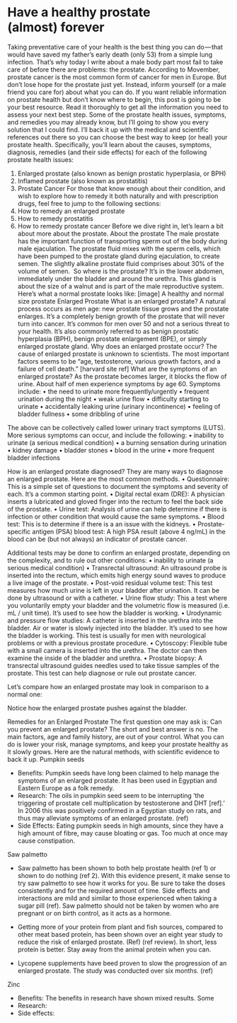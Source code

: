 # Have a healthy prostate (almost) forever

Taking preventative care of your health is the best thing you can do — that would have saved my father’s early death (only 53) from a simple lung infection. That’s why today I write about a male body part most fail to take care of before there are problems: the prostate.
According to Movember, prostate cancer is the most common form of cancer for men in Europe. But don’t lose hope for the prostate just yet. Instead, inform yourself (or a male friend you care for) about what you can do.
If you want reliable information on prostate health but don’t know where to begin, this post is going to be your best resource. Read it thoroughly to get all the information you need to assess your next best step.
Some of the prostate health issues, symptoms, and remedies you may already know, but I’ll going to show you every solution that I could find. I’ll back it up with the medical and scientific references out there so you can choose the best way to keep (or heal) your prostate health.
Specifically, you’ll learn about the causes, symptoms, diagnosis, remedies (and their side effects) for each of the following prostate health issues:
1. Enlarged prostate (also known as benign prostatic hyperplasia, or BPH)
2. Inflamed prostate (also known as prostatitis)
3. Prostate Cancer
For those that know enough about their condition, and wish to explore how to remedy it both naturally and with prescription drugs, feel free to jump to the following sections:
1. How to remedy an enlarged prostate
2. How to remedy prostatitis
3. How to remedy prostate cancer
Before we dive right in, let’s learn a bit about more about the prostate.
About the prostate
The male prostate has the important function of transporting sperm out of the body during male ejaculation. The prostate fluid mixes with the sperm cells, which have been pumped to the prostate gland during ejaculation, to create semen. The slightly alkaline prostate fluid comprises about 30% of the volume of semen. 
So where is the prostate? It’s in the lower abdomen, immediately under the bladder and around the urethra. This gland is about the size of a walnut and is part of the male reproductive system.
Here’s what a normal prostate looks like:
[image]
A healthy and normal size prostate
Enlarged Prostate
What is an enlarged prostate?
A natural process occurs as men age: new prostate tissue grows and the prostate enlarges. It’s a completely benign growth of the prostate that will never turn into cancer. It’s common for men over 50 and not a serious threat to your health. It’s also commonly referred to as benign prostatic hyperplasia (BPH), benign prostate enlargement (BPE), or simply enlarged prostate gland.
Why does an enlarged prostate occur?
The cause of enlarged prostate is unknown to scientists. The most important factors seems to be “age, testosterone, various growth factors, and a failure of cell death.” [harvard site ref]
What are the symptoms of an enlarged prostate?
As the prostate becomes larger, it blocks the flow of urine. About half of men experience symptoms by age 60. Symptoms include:
	•	the need to urinate more frequently/urgently
	•	frequent urination during the night
	•	weak urine flow
	•	difficulty starting to urinate
	•	accidentally leaking urine (urinary incontinence)
	•	feeling of bladder fullness
	•	some dribbling of urine

The above can be collectively called lower urinary tract symptoms (LUTS).
More serious symptoms can occur, and include the following:
	•	inability to urinate (a serious medical condition)
	•	a burning sensation during urination
	•	kidney damage
	•	bladder stones
	•	blood in the urine
	•	more frequent bladder infections

How is an enlarged prostate diagnosed?
They are many ways to diagnose an enlarged prostate. Here are the most common methods.
	•	Questionnaire: This is a simple set of questions to document the symptoms and severity of each. It’s a common starting point.
	•	Digital rectal exam (DRE): A physician inserts a lubricated and gloved finger into the rectum to feel the back side of the prostate.
	•	Urine test: Analysis of urine can help determine if there is infection or other condition that would cause the same symptoms.
	•	Blood test: This is to determine if there is a an issue with the kidneys.
	•	Prostate-specific antigen (PSA) blood test: A high PSA result (above 4 ng/mL) in the blood can be (but not always) an indicator of prostate cancer.

Additional tests may be done to confirm an enlarged prostate, depending on the complexity, and to rule out other conditions:
	•	inability to urinate (a serious medical condition)
	•	Transrectal ultrasound: An ultrasound probe is inserted into the rectum, which emits high energy sound waves to produce a live image of the prostate.
	•	Post-void residual volume test: This test measures how much urine is left in your bladder after urination. It can be done by ultrasound or with a catheter.
	•	Urine flow study: This a test where you voluntarily empty your bladder and the volumetric flow is measured (i.e. mL / unit time). It’s used to see how the bladder is working.
	•	Urodynamic and pressure flow studies: A catheter is inserted in the urethra into the bladder. Air or water is slowly injected into the bladder. It’s used to see how the bladder is working. This test is usually for men with neurological problems or with a previous prostate procedure.
	•	Cytoscopy: Flexible tube with a small camera is inserted into the urethra. The doctor can then examine the inside of the bladder and urethra.
	•	Prostate biopsy: A transrectal ultrasound guides needles used to take tissue samples of the prostate. This test can help diagnose or rule out prostate cancer.

Let’s compare how an enlarged prostate may look in comparison to a normal one:

Notice how the enlarged prostate pushes against the bladder.

Remedies for an Enlarged Prostate
The first question one may ask is: Can you prevent an enlarged prostate?
The short and best answer is no. The main factors, age and family history, are out of your control. What you can do is lower your risk, manage symptoms, and keep your prostate healthy as it slowly grows.
Here are the natural methods, with scientific evidence to back it up.
Pumpkin seeds 
- Benefits: Pumpkin seeds have long been claimed to help manage the symptoms of an enlarged prostate. It has been used in Egyptian and Eastern Europe as a folk remedy.
- Research: The oils in pumpkin seed seem to be interrupting ‘the triggering of prostate cell multiplication by testosterone and DHT [ref].’ In 2006 this was positively confirmed in a Egyptian study on rats, and thus may alleviate symptoms of an enlarged prostate. (ref)
- Side Effects: Eating pumpkin seeds in high amounts, since they have a high amount of fibre, may cause bloating or gas. Too much at once may cause constipation.

Saw palmetto 
- Saw palmetto has been shown to both help prostate health (ref 1) or shown to do nothing (ref 2). With this evidence present, it make sense to try saw palmetto to see how it works for you. Be sure to take the doses consistently and for the required amount of time. Side effects and interactions are mild and similar to those experienced when taking a sugar pill (ref). Saw palmetto should not be taken by women who are pregnant or on birth control, as it acts as a hormone.

- Getting more of your protein from plant and fish sources, compared to other meat based protein, has been shown over an eight year study to reduce the risk of enlarged prostate. (Ref) (ref review). In short, less protein is better. Stay away from the animal protein when you can.
- Lycopene supplements have beed proven to slow the progression of an enlarged prostate. The study was conducted over six months. (ref)


Zinc
- Benefits: The benefits in research have shown mixed results. Some 
- Research:
- Side effects:

 
